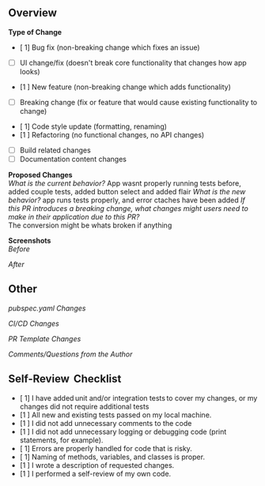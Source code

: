 ## Overview 

<!-- Denote the type of change being made. Select all that apply. -->
**Type of Change**
- [ 1] Bug fix (non-breaking change which fixes an issue)
- [ ] UI change/fix (doesn't break core functionality that changes how app looks)
- [1 ] New feature (non-breaking change which adds functionality)
- [ ] Breaking change (fix or feature that would cause existing functionality to change)
- [ 1] Code style update (formatting, renaming)
- [1 ] Refactoring (no functional changes, no API changes)
- [ ] Build related changes
- [ ] Documentation content changes  

<!-- Describe the change that is being made. -->
**Proposed Changes**  
*What is the current behavior?*
App wasnt properly running tests before, added couple tests, 
added button select and added flair
*What is the new behavior?*
app runs tests properly, and error ctaches have been added
*If this PR introduces a breaking change, what changes might users need to make in their application due to this PR?*  
The conversion might be whats broken if anything
<!-- If the UI has changed, you are required to show the before and after. If the UI has not been changed, delete this section. -->
**Screenshots**  
*Before*

*After*


## Other
<!-- Include this section if modifications were made to pubspec.yaml -->
*pubspec.yaml Changes* 

<!-- Include this section if you made changes to Github Actions files -->
*CI/CD Changes* 

<!-- Include this section if you made changes to the PR template -->
*PR Template Changes*

*Comments/Questions from the Author*

<!-- Before opening the PR ensure that you can check off all of these boxes. -->
## Self-Review  Checklist 
- [ 1] I have added unit and/or integration tests to cover my changes, or my changes did not require additional tests
- [1 ] All new and existing tests passed on my local machine.
- [1 ] I did not add unnecessary comments to the code
- [1 ] I did not add unnecessary logging or debugging code (print statements, for example).
- [ 1] Errors are properly handled for code that is risky.
- [ 1] Naming of methods, variables, and classes is proper.
- [1 ] I wrote a description of requested changes.
- [1 ] I performed a self-review of my own code.
